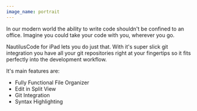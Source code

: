 ```yaml
---
image_name: portrait
---
```


In our modern world the ability to write code shouldn't be confined to an office. Imagine you could take your code with you, wherever you go.

NautilusCode for iPad lets you do just that. With it's super slick git integration you have all your git repositories right at your fingertips so it fits perfectly into the development workflow.

It's main features are:

* Fully Functional File Organizer
* Edit in Split View
* Git Integration
* Syntax Highlighting
